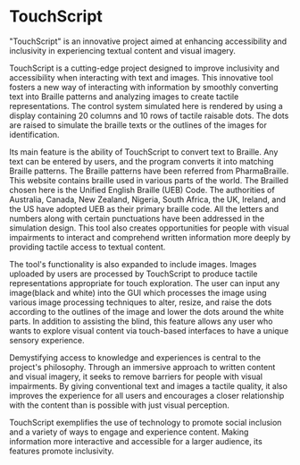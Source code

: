 # TouchScript
"TouchScript" is an innovative project aimed at enhancing accessibility and inclusivity in experiencing textual content and visual imagery. 

TouchScript is a cutting-edge project designed to improve inclusivity and accessibility when interacting with text and images. This innovative tool fosters a new way of interacting with information by smoothly converting text into Braille patterns and analyzing images to create tactile representations. The control system simulated here is rendered by using a display containing 20 columns and 10 rows of tactile raisable dots. The dots are raised to simulate the braille texts or the outlines of the images for identification.

Its main feature is the ability of TouchScript to convert text to Braille. Any text can be entered by users, and the program converts it into matching Braille patterns. The Braille patterns have been referred from PharmaBraille. This website contains braille used in various parts of the world. The Brailled chosen here is the Unified English Braille (UEB) Code. The authorities of Australia, Canada, New Zealand, Nigeria, South Africa, the UK, Ireland, and the US have adopted UEB as their primary braille code. All the letters and numbers along with certain punctuations have been addressed in the simulation design. This tool also creates opportunities for people with visual impairments to interact and comprehend written information more deeply by providing tactile access to textual content.

The tool's functionality is also expanded to include images. Images uploaded by users are processed by TouchScript to produce tactile representations appropriate for touch exploration. The user can input any image(black and white) into the GUI which processes the image using various image processing techniques to alter, resize, and raise the dots according to the outlines of the image and lower the dots around the white parts. In addition to assisting the blind, this feature allows any user who wants to explore visual content via touch-based interfaces to have a unique sensory experience. 

Demystifying access to knowledge and experiences is central to the project's philosophy. Through an immersive approach to written content and visual imagery, it seeks to remove barriers for people with visual impairments. By giving conventional text and images a tactile quality, it also improves the experience for all users and encourages a closer relationship with the content than is possible with just visual perception.

TouchScript exemplifies the use of technology to promote social inclusion and a variety of ways to engage and experience content. Making information more interactive and accessible for a larger audience, its features promote inclusivity.
